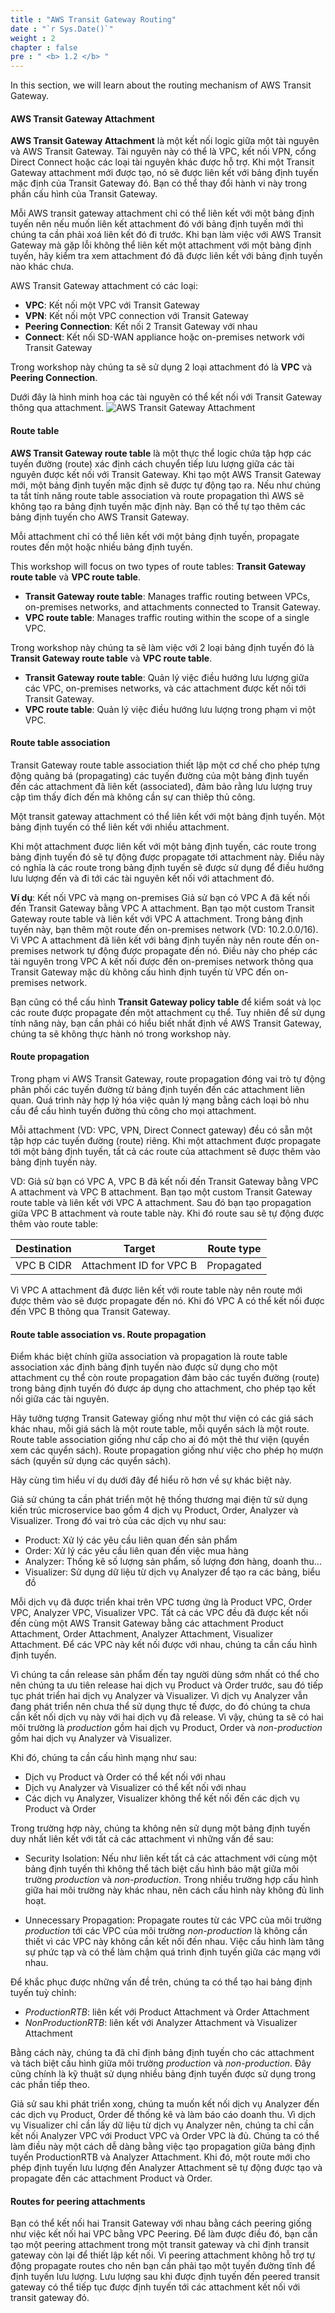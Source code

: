 ```yaml
---
title : "AWS Transit Gateway Routing"
date : "`r Sys.Date()`"
weight : 2
chapter : false
pre : " <b> 1.2 </b> "
---
```


In this section, we will learn about the routing mechanism of AWS Transit Gateway.

#### AWS Transit Gateway Attachment
**AWS Transit Gateway Attachment** là một kết nối logic giữa một tài nguyên và AWS Transit Gateway. Tài nguyên này có thể
là VPC, kết nối VPN, cổng Direct Connect hoặc các loại tài nguyên khác được hỗ trợ. Khi một Transit Gateway attachment mới 
được tạo, nó sẽ được liên kết với bảng định tuyến mặc định của Transit Gateway đó.
Bạn có thể thay đổi hành vi này trong phần cấu hình của Transit Gateway.

Mỗi AWS transit gateway attachment chỉ có thể liên kết với một bảng định tuyến nên nếu muốn liên kết attachment đó với
bảng định tuyến mới thì chúng ta cần phải xoá liên kết đó đi trước. Khi bạn làm việc với AWS Transit Gateway mà gặp lỗi
không thể liên kết một attachment với một bảng định tuyến, hãy kiểm tra xem attachment đó đã được liên kết với bảng 
định tuyến nào khác chưa.

AWS Transit Gateway attachment có các loại:
- **VPC**: Kết nối một VPC với Transit Gateway
- **VPN**: Kết nối một VPC connection với Transit Gateway
- **Peering Connection**: Kết nối 2 Transit Gateway với nhau
- **Connect**: Kết nối SD-WAN appliance hoặc on-premises network với Transit Gateway

Trong workshop này chúng ta sẽ sử dụng 2 loại attachment đó là **VPC** và **Peering Connection**.

Dưới đây là hình minh hoạ các tài nguyên có thể kết nối với Transit Gateway thông qua attachment.
![AWS Transit Gateway Attachment](/images/1-introduction/aws_transit_gateway.png)

#### Route table
**AWS Transit Gateway route table** là một thực thể logic chứa tập hợp các tuyến đường (route) xác định cách chuyển tiếp
lưu lượng giữa các tài nguyên được kết nối với Transit Gateway. Khi tạo một AWS Transit Gateway mới, một bảng định tuyến
mặc định sẽ được tự động tạo ra. Nếu như chúng ta tắt tính năng route table association và route propagation thì AWS sẽ 
không tạo ra bảng định tuyến mặc định này. Bạn có thể tự tạo thêm các bảng định tuyến cho AWS Transit Gateway.

Mỗi attachment chỉ có thể liên kết với một bảng định tuyến, propagate routes đến một hoặc nhiều bảng định tuyến.
<!-- TODO: Thêm hình nếu có thể, VD về bảng định tuyến xem trông thế nào -->

This workshop will focus on two types of route tables: **Transit Gateway route table** và **VPC route table**.
- **Transit Gateway route table**: Manages traffic routing between VPCs, on-premises networks, and attachments 
connected to Transit Gateway.
- **VPC route table**: Manages traffic routing within the scope of a single VPC.

Trong workshop này chúng ta sẽ làm việc với 2 loại bảng định tuyến đó là **Transit Gateway route table** và **VPC route table**.
- **Transit Gateway route table**: Quản lý việc điều hướng lưu lượng giữa các VPC, on-premises networks, và các attachment
được kết nối tới Transit Gateway.
- **VPC route table**: Quản lý việc điều hướng lưu lượng trong phạm vi một VPC.

#### Route table association
Transit Gateway route table association thiết lập một cơ chế cho phép tựng động quảng bá (propagating) các tuyến đường
của một bảng định tuyến đến các attachment đã liên kết (associated), đảm bảo rằng lưu lượng truy cập tìm thấy đích đến
mà không cần sự can thiêp thủ công.

Một transit gateway attachment có thể liên kết với một bảng định tuyến. Một bảng định tuyến có thể liên kết với nhiều
attachment.

Khi một attachment được liên kết với một bảng định tuyến, các route trong bảng định tuyến đó sẽ tự động được propagate
tới attachment này. Điều này có nghĩa là các route trong bảng định tuyến sẽ được sử dụng để điều hướng lưu lượng đến
và đi tới các tài nguyên kết nối với attachment đó.

**Ví dụ**: Kết nối VPC và mạng on-premises 
Giả sử bạn có VPC A đã kết nối đến Transit Gateway bằng VPC A attachment.
Bạn tạo một custom Transit Gateway route table và liên kết với VPC A attachment. Trong bảng định tuyến này, bạn thêm một
route đến on-premises network (VD: 10.2.0.0/16). Vì VPC A attachment đã liên kết với bảng định tuyến
này nên route đến on-premises network tự động được propagate đến nó. Điều này cho phép các tài nguyên trong VPC A 
kết nối được đến on-premises network thông qua Transit Gateway mặc dù không cấu hình định tuyến từ VPC đến on-premises network.
<!-- TODO: Thêm hình mô tả propagation, route table, onpremise network -->

Bạn cũng có thể cấu hình **Transit Gateway policy table** để kiểm soát và lọc các route được propagate
đến một attachment cụ thể. Tuy nhiên để sử dụng tính năng này, bạn cần phải có hiểu biết nhất định về AWS Transit Gateway, 
chúng ta sẽ không thực hành nó trong workshop này.

#### Route propagation
Trong phạm vi AWS Transit Gateway, route propagation đóng vai trò tự động phân phối các tuyến đường từ bảng định tuyến 
đến các attachment liên quan. Quá trình này hợp lý hóa việc quản lý mạng bằng cách loại bỏ nhu cầu để cấu hình tuyến 
đường thủ công cho mọi attachment.

Mỗi attachment (VD: VPC, VPN, Direct Connect gateway) đều có sẵn một tập hợp các tuyến đường (route) riêng. Khi một attachment
được propagate tới một bảng định tuyến, tất cả các route của attachment sẽ được thêm vào bảng định tuyến này.

VD: Giả sử bạn có VPC A, VPC B đã kết nối đến Transit Gateway bằng VPC A attachment và VPC B attachment. 
Bạn tạo một custom Transit Gateway route table và liên kết với VPC A attachment. Sau đó bạn tạo propagation giữa
VPC B attachment và route table này. Khi đó route sau sẽ tự động được thêm vào route table:

| Destination  | Target  |  Route type |
|---|---|---|
| VPC B CIDR | Attachment ID for VPC B | Propagated |

Vì VPC A attachment đã được liên kết với route table này nên route mới được thêm vào sẽ được propagate đến nó. Khi đó
VPC A có thể kết nối được đến VPC B thông qua Transit Gateway.

#### Route table association vs. Route propagation
Điểm khác biệt chính giữa association và propagation là route table association xác định bảng định tuyến nào được sử dụng cho một
attachment cụ thể còn route propagation đảm bảo các tuyến đường (route) trong bảng định tuyến đó được áp dụng cho attachment,
cho phép tạo kết nối giữa các tài nguyên.

Hãy tưởng tượng Transit Gateway giống như một thư viện có các giá sách khác nhau, mỗi giá sách là một route table, mỗi
quyển sách là một route. Route table association giống như cấp cho ai đó một thẻ thư viện (quyền xem các quyển sách). 
Route propagation giống như việc cho phép họ mượn sách (quyền sử dụng các quyển sách).

Hãy cùng tìm hiểu ví dụ dưới đây để hiểu rõ hơn về sự khác biệt này.

Giả sử chúng ta cần phát triển một hệ thống thương mại điện tử sử dụng kiến trúc microservice bao gồm 4 dịch vụ 
Product, Order, Analyzer và Visualizer. Trong đó vai trò của các dịch vụ như sau:
- Product: Xử lý các yêu cầu liên quan đến sản phẩm
- Order: Xử lý các yêu cầu liên quan đến việc mua hàng
- Analyzer: Thống kê số lượng sản phẩm, số lượng đơn hàng, doanh thu...
- Visualizer: Sử dụng dữ liệu từ dịch vụ Analyzer để tạo ra các bảng, biểu đồ

Mỗi dịch vụ đã được triển khai trên VPC tương ứng là Product VPC, Order VPC, Analyzer VPC, Visualizer VPC. Tất cả các VPC đều
đã được kết nối đến cùng một AWS Transit Gateway bằng các attachment Product Attachment, Order Attachment,
Analyzer Attachment, Visualizer Attachment. Để các VPC này kết nối được với nhau, chúng ta cần cấu hình định tuyến.

Vì chúng ta cần release sản phẩm đến tay người dùng sớm nhất có thể cho nên chúng ta ưu tiên release hai dịch vụ Product và
Order trước, sau đó tiếp tục phát triển hai dịch vụ Analyzer và Visualizer. Vì dịch vụ Analyzer vẫn đang phát triển nên chưa
thể sử dụng thực tế được, do đó chúng ta chưa cần kết nối dịch vụ này với hai dịch vụ đã release. Vì vậy, chúng ta sẽ có 
hai môi trường là *production* gồm hai dịch vụ Product, Order và *non-production* gồm hai dịch vụ Analyzer và Visualizer.

Khi đó, chúng ta cần cấu hình mạng như sau:
- Dịch vụ Product và Order có thể kết nối với nhau
- Dịch vụ Analyzer và Visualizer có thể kết nối với nhau
- Các dịch vụ Analyzer, Visualizer không thể kết nối đến các dịch vụ Product và Order

Trong trường hợp này, chúng ta không nên sử dụng một bảng định tuyến duy nhất liên kết với tất cả các attachment vì những
vấn đề sau:
- Security Isolation: Nếu như liên kết tất cả các attachment với cùng một bảng định tuyến thì không thể tách biệt cấu hình
bảo mật giữa môi trường *production* và *non-production*. Trong nhiều trường hợp cấu hình giữa hai môi trường này khác nhau,
nên cách cấu hình này không đủ linh hoạt.

- Unnecessary Propagation: Propagate routes từ các VPC của môi trường *production* tới các VPC của môi trường *non-production*
là không cần thiết vì các VPC này không cần kết nối đến nhau. Việc cấu hình làm tăng sự phức tạp và có thể làm chậm
quá trình định tuyến giữa các mạng với nhau.

Để khắc phục được những vấn đề trên, chúng ta có thể tạo hai bảng định tuyến tuỳ chỉnh:
- *ProductionRTB*: liên kết với Product Attachment và Order Attachment
- *NonProductionRTB*: liên kết với Analyzer Attachment và Visualizer Attachment

Bằng cách này, chúng ta đã chỉ định bảng định tuyến cho các attachment và tách biệt cấu hình giữa môi trường *production*
và *non-production*. Đây cũng chính là kỹ thuật sử dụng nhiều bảng định tuyến được sử dụng trong các phần tiếp theo.

Giả sử sau khi phát triển xong, chúng ta muốn kết nối dịch vụ Analyzer đến các dịch vụ Product, Order để thống kê và 
làm báo cáo doanh thu. Vì dịch vụ Visualizer chỉ cần lấy dữ liệu từ dịch vụ Analyzer nên, chúng ta chỉ cần kết nối 
Analyzer VPC với Product VPC và Order VPC là đủ. Chúng ta có thể làm điều này một cách dễ dàng bằng việc tạo propagation 
giữa bảng định tuyến ProductionRTB và Analyzer Attachment. Khi đó, một route mới cho phép định tuyến lưu lượng đến 
Analyzer Attachment sẽ tự động được tạo và propagate đến các attachment Product và Order.

#### Routes for peering attachments
Bạn có thể kết nối hai Transit Gateway với nhau bằng cách peering giống như việc kết nối hai VPC bằng VPC Peering.
Để làm được điều đó, bạn cần tạo một peering attachment trong một transit gateway và chỉ định transit gateway còn lại để
thiết lập kết nối. Vì peering attachment không hỗ trợ tự động propagate routes cho nên bạn cần phải tạo một tuyến đường tĩnh
để định tuyến lưu lượng. Lưu lượng sau khi được định tuyến đến peered transit gateway có thể tiếp tục được định tuyến
tới các attachment kết nối với transit gateway đó.
<!-- Thêm sơ đồ peering, mỗi peering có các VPC và VPN attachment -->